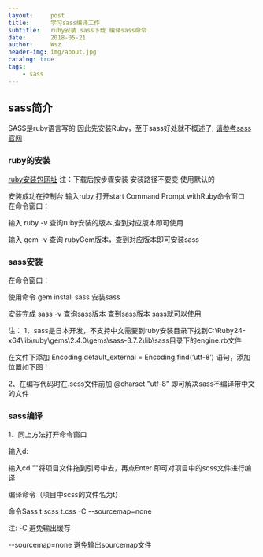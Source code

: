```yaml
---
layout:     post
title:      学习sass编译工作
subtitle:   ruby安装 sass下载 编译sass命令
date:       2018-05-21
author:     Wsz
header-img: img/about.jpg
catalog: true
tags:
    - sass
---
```


## sass简介

   SASS是ruby语言写的 因此先安装Ruby，至于sass好处就不概述了, [请参考sass官网](https://www.sass.hk)

### ruby的安装

   [ruby安装包网址](http://rubyinstaller.org/)   注：下载后按步骤安装  安装路径不要变  使用默认的

安装成功在控制台 输入ruby  打开start Command Prompt withRuby命令窗口  
在命令窗口：

输入 ruby -v 查询ruby安装的版本,查到对应版本即可使用

输入 gem -v 查询 rubyGem版本，查到对应版本即可安装sass

### sass安装

在命令窗口：

使用命令 gem install sass 安装sass

安装完成 sass -v 查询sass版本  查到sass版本  sass就可以使用

注：
1、sass是日本开发，不支持中文需要到ruby安装目录下找到C:\Ruby24-x64\lib\ruby\gems\2.4.0\gems\sass-3.7.2\lib\sass目录下的engine.rb文件

在文件下添加 Encoding.default_external = Encoding.find(‘utf-8’) 语句，添加位置如下图：

2、在编写代码时在.scss文件前加 @charset "utf-8" 即可解决sass不编译带中文的文件

### sass编译

1、同上方法打开命令窗口

输入d:

输入cd ""将项目文件拖到引号中去，再点Enter 即可对项目中的scss文件进行编译

编译命令（项目中scss的文件名为t）

命令Sass t.scss t.css -C --sourcemap=none

注:  -C  避免输出缓存

--sourcemap=none  避免输出sourcemap文件
